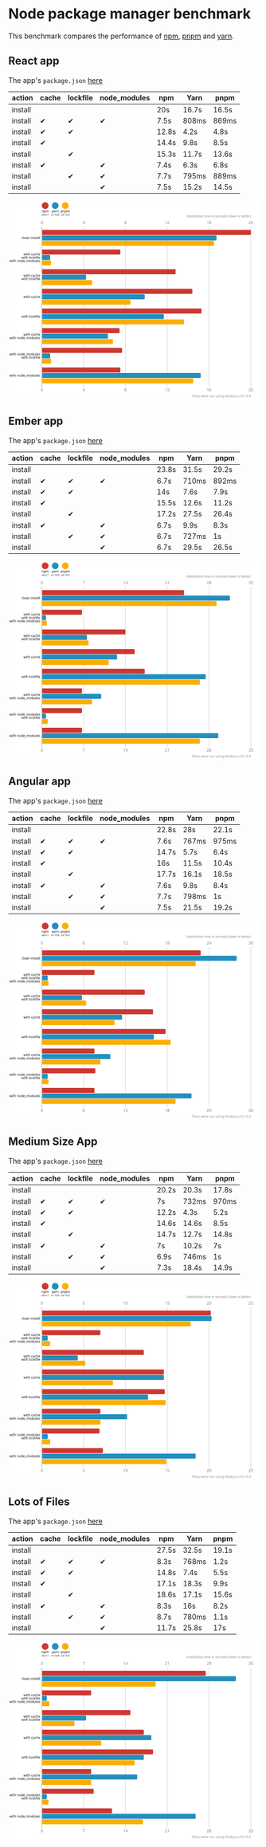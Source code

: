 # Node package manager benchmark

This benchmark compares the performance of [npm](https://github.com/npm/cli), [pnpm](https://github.com/pnpm/pnpm) and [yarn](https://github.com/yarnpkg/yarn).

## React app

The app's `package.json` [here](./fixtures/react-app/package.json)

| action  | cache | lockfile | node_modules| npm | Yarn | pnpm |
| ---     | ---   | ---      | ---         | --- | --- | --- |
| install |       |          |             | 20s | 16.7s | 16.5s |
| install | ✔    | ✔        | ✔           | 7.5s | 808ms | 869ms |
| install | ✔    | ✔        |             | 12.8s | 4.2s | 4.8s |
| install | ✔    |          |             | 14.4s | 9.8s | 8.5s |
| install |      | ✔        |             | 15.3s | 11.7s | 13.6s |
| install | ✔    |          | ✔           | 7.4s | 6.3s | 6.8s |
| install |      | ✔        | ✔           | 7.7s | 795ms | 889ms |
| install |      |          | ✔           | 7.5s | 15.2s | 14.5s |

![Graph of the react-app results](./results/imgs/react-app.svg)

## Ember app

The app's `package.json` [here](./fixtures/ember-quickstart/package.json)

| action  | cache | lockfile | node_modules| npm | Yarn | pnpm |
| ---     | ---   | ---      | ---         | --- | --- | --- |
| install |       |          |             | 23.8s | 31.5s | 29.2s |
| install | ✔    | ✔        | ✔           | 6.7s | 710ms | 892ms |
| install | ✔    | ✔        |             | 14s | 7.6s | 7.9s |
| install | ✔    |          |             | 15.5s | 12.6s | 11.2s |
| install |      | ✔        |             | 17.2s | 27.5s | 26.4s |
| install | ✔    |          | ✔           | 6.7s | 9.9s | 8.3s |
| install |      | ✔        | ✔           | 6.7s | 727ms | 1s |
| install |      |          | ✔           | 6.7s | 29.5s | 26.5s |

![Graph of the ember-quickstart results](./results/imgs/ember-quickstart.svg)

## Angular app

The app's `package.json` [here](./fixtures/angular-quickstart/package.json)

| action  | cache | lockfile | node_modules| npm | Yarn | pnpm |
| ---     | ---   | ---      | ---         | --- | --- | --- |
| install |       |          |             | 22.8s | 28s | 22.1s |
| install | ✔    | ✔        | ✔           | 7.6s | 767ms | 975ms |
| install | ✔    | ✔        |             | 14.7s | 5.7s | 6.4s |
| install | ✔    |          |             | 16s | 11.5s | 10.4s |
| install |      | ✔        |             | 17.7s | 16.1s | 18.5s |
| install | ✔    |          | ✔           | 7.6s | 9.8s | 8.4s |
| install |      | ✔        | ✔           | 7.7s | 798ms | 1s |
| install |      |          | ✔           | 7.5s | 21.5s | 19.2s |

![Graph of the angular-quickstart results](./results/imgs/angular-quickstart.svg)

## Medium Size App

The app's `package.json` [here](./fixtures/medium-size-app/package.json)

| action  | cache | lockfile | node_modules| npm | Yarn | pnpm |
| ---     | ---   | ---      | ---         | --- | --- | --- |
| install |       |          |             | 20.2s | 20.3s | 17.8s |
| install | ✔    | ✔        | ✔           | 7s | 732ms | 970ms |
| install | ✔    | ✔        |             | 12.2s | 4.3s | 5.2s |
| install | ✔    |          |             | 14.6s | 14.6s | 8.5s |
| install |      | ✔        |             | 14.7s | 12.7s | 14.8s |
| install | ✔    |          | ✔           | 7s | 10.2s | 7s |
| install |      | ✔        | ✔           | 6.9s | 746ms | 1s |
| install |      |          | ✔           | 7.3s | 18.4s | 14.9s |

![Graph of the medium-size-app results](./results/imgs/medium-size-app.svg)

## Lots of Files

The app's `package.json` [here](./fixtures/alotta-files/package.json)

| action  | cache | lockfile | node_modules| npm | Yarn | pnpm |
| ---     | ---   | ---      | ---         | --- | --- | --- |
| install |       |          |             | 27.5s | 32.5s | 19.1s |
| install | ✔    | ✔        | ✔           | 8.3s | 768ms | 1.2s |
| install | ✔    | ✔        |             | 14.8s | 7.4s | 5.5s |
| install | ✔    |          |             | 17.1s | 18.3s | 9.9s |
| install |      | ✔        |             | 18.6s | 17.1s | 15.6s |
| install | ✔    |          | ✔           | 8.3s | 16s | 8.2s |
| install |      | ✔        | ✔           | 8.7s | 780ms | 1.1s |
| install |      |          | ✔           | 11.7s | 25.8s | 17s |

![Graph of the alotta-files results](./results/imgs/alotta-files.svg)